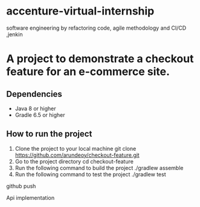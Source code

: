 # accenture-virtual-internship

software engineering by refactoring code, agile methodology and  CI/CD ,jenkin

# A project to demonstrate a checkout feature for an e-commerce site.

## Dependencies
- Java 8 or higher
- Gradle 6.5 or higher

## How to run the project
1. Clone the project to your local machine
    git clone https://github.com/arundeoy/checkout-feature.git
2. Go to the project directory
    cd checkout-feature
3. Run the following command to build the project
    ./gradlew assemble
4. Run the following command to test the project
    ./gradlew test

github push 

Api implementation


